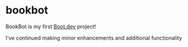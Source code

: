 # bookbot

BookBot is my first [Boot.dev](https://www.boot.dev) project!

I've continued making minor enhancements and additional functionality

